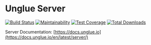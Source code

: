 # Unglue Server

[![Build Status](https://travis-ci.org/unglue-workflow/server.svg?branch=master)](https://travis-ci.org/unglue-workflow/server)
[![Maintainability](https://api.codeclimate.com/v1/badges/fe996f47a40285c5a9ca/maintainability)](https://codeclimate.com/github/unglue-workflow/server/maintainability)
[![Test Coverage](https://api.codeclimate.com/v1/badges/fe996f47a40285c5a9ca/test_coverage)](https://codeclimate.com/github/unglue-workflow/server/test_coverage)
[![Total Downloads](https://img.shields.io/npm/dt/unglue-server.svg)](https://www.npmjs.com/package/unglue-server)

Server Documentation: [https://docs.unglue.io](https://docs.unglue.io/en/latest/server/)
